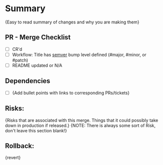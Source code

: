 # Summary
{Easy to read summary of changes and why you are making them}

## PR - Merge Checklist
- [ ] CR'd
- [ ] Workflow: Title has [semver](http://semver.org/) bump level defined (#major, #minor, or #patch)
- [ ] README updated or N/A

## Dependencies
- [ ] {Add bullet points with links to corresponding PRs/tickets}

## Risks:
{Risks that are associated with this merge. Things that it could possibly take down in production if released.}
{NOTE: There is always some sort of Risk, don't leave this section blank!}

## Rollback:
{revert}

